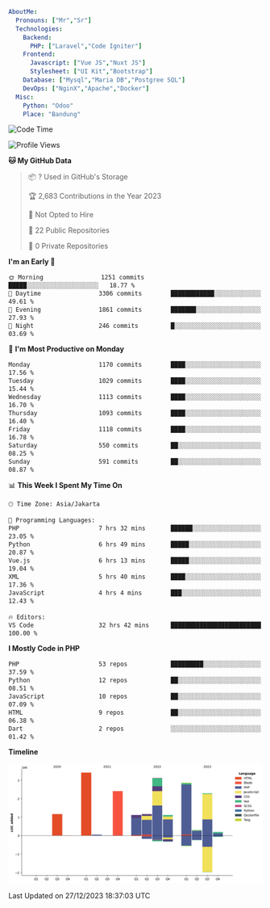 ```yaml
AboutMe:
  Pronouns: ["Mr","Sr"]
  Technologies:
    Backend:
      PHP: ["Laravel","Code Igniter"]
    Frontend:
      Javascript: ["Vue JS","Nuxt JS"]
      Stylesheet: ["UI Kit","Bootstrap"]
    Database: ["Mysql","Maria DB","Postgree SQL"]
    DevOps: ["NginX","Apache","Docker"]
  Misc:
    Python: "Odoo"
    Place: "Bandung"
```

<!--START_SECTION:waka-->
![Code Time](http://img.shields.io/badge/Code%20Time-983%20hrs%206%20mins-blue)

![Profile Views](http://img.shields.io/badge/Profile%20Views-3-blue)

**🐱 My GitHub Data** 

> 📦 ? Used in GitHub's Storage 
 > 
> 🏆 2,683 Contributions in the Year 2023
 > 
> 🚫 Not Opted to Hire
 > 
> 📜 22 Public Repositories 
 > 
> 🔑 0 Private Repositories 
 > 
**I'm an Early 🐤** 

```text
🌞 Morning                1251 commits        █████░░░░░░░░░░░░░░░░░░░░   18.77 % 
🌆 Daytime                3306 commits        ████████████░░░░░░░░░░░░░   49.61 % 
🌃 Evening                1861 commits        ███████░░░░░░░░░░░░░░░░░░   27.93 % 
🌙 Night                  246 commits         █░░░░░░░░░░░░░░░░░░░░░░░░   03.69 % 
```
📅 **I'm Most Productive on Monday** 

```text
Monday                   1170 commits        ████░░░░░░░░░░░░░░░░░░░░░   17.56 % 
Tuesday                  1029 commits        ████░░░░░░░░░░░░░░░░░░░░░   15.44 % 
Wednesday                1113 commits        ████░░░░░░░░░░░░░░░░░░░░░   16.70 % 
Thursday                 1093 commits        ████░░░░░░░░░░░░░░░░░░░░░   16.40 % 
Friday                   1118 commits        ████░░░░░░░░░░░░░░░░░░░░░   16.78 % 
Saturday                 550 commits         ██░░░░░░░░░░░░░░░░░░░░░░░   08.25 % 
Sunday                   591 commits         ██░░░░░░░░░░░░░░░░░░░░░░░   08.87 % 
```


📊 **This Week I Spent My Time On** 

```text
🕑︎ Time Zone: Asia/Jakarta

💬 Programming Languages: 
PHP                      7 hrs 32 mins       ██████░░░░░░░░░░░░░░░░░░░   23.05 % 
Python                   6 hrs 49 mins       █████░░░░░░░░░░░░░░░░░░░░   20.87 % 
Vue.js                   6 hrs 13 mins       █████░░░░░░░░░░░░░░░░░░░░   19.04 % 
XML                      5 hrs 40 mins       ████░░░░░░░░░░░░░░░░░░░░░   17.36 % 
JavaScript               4 hrs 4 mins        ███░░░░░░░░░░░░░░░░░░░░░░   12.43 % 

🔥 Editors: 
VS Code                  32 hrs 42 mins      █████████████████████████   100.00 % 
```

**I Mostly Code in PHP** 

```text
PHP                      53 repos            █████████░░░░░░░░░░░░░░░░   37.59 % 
Python                   12 repos            ██░░░░░░░░░░░░░░░░░░░░░░░   08.51 % 
JavaScript               10 repos            ██░░░░░░░░░░░░░░░░░░░░░░░   07.09 % 
HTML                     9 repos             ██░░░░░░░░░░░░░░░░░░░░░░░   06.38 % 
Dart                     2 repos             ░░░░░░░░░░░░░░░░░░░░░░░░░   01.42 % 
```



**Timeline**

![Lines of Code chart](https://raw.githubusercontent.com/vheins/vheins/main/assets/bar_graph.png)


 Last Updated on 27/12/2023 18:37:03 UTC
<!--END_SECTION:waka-->
